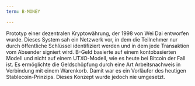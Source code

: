 ```yaml
---
term: B-MONEY

---
```

Prototyp einer dezentralen Kryptowährung, der 1998 von Wei Dai entworfen wurde. Dieses System sah ein Netzwerk vor, in dem die Teilnehmer nur durch öffentliche Schlüssel identifiziert werden und in dem jede Transaktion vom Absender signiert wird. B-Geld basierte auf einem kontobasierten Modell und nicht auf einem UTXO-Modell, wie es heute bei Bitcoin der Fall ist. Es ermöglichte die Geldschöpfung durch eine Art Arbeitsnachweis in Verbindung mit einem Warenkorb. Damit war es ein Vorläufer des heutigen Stablecoin-Prinzips. Dieses Konzept wurde jedoch nie umgesetzt.